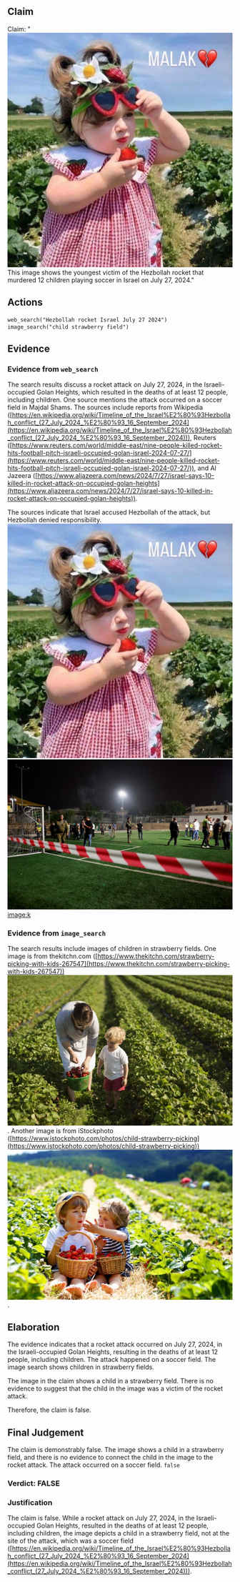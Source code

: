 ## Claim
Claim: "![image 25](media/37.jpg) This image shows the youngest victim of the Hezbollah rocket that murdered 12 children playing soccer in Israel on July 27, 2024."

## Actions
```
web_search("Hezbollah rocket Israel July 27 2024")
image_search("child strawberry field")
```

## Evidence
### Evidence from `web_search`
The search results discuss a rocket attack on July 27, 2024, in the Israeli-occupied Golan Heights, which resulted in the deaths of at least 12 people, including children. One source mentions the attack occurred on a soccer field in Majdal Shams. The sources include reports from Wikipedia ([https://en.wikipedia.org/wiki/Timeline_of_the_Israel%E2%80%93Hezbollah_conflict_(27_July_2024_%E2%80%93_16_September_2024](https://en.wikipedia.org/wiki/Timeline_of_the_Israel%E2%80%93Hezbollah_conflict_(27_July_2024_%E2%80%93_16_September_2024))), Reuters ([https://www.reuters.com/world/middle-east/nine-people-killed-rocket-hits-football-pitch-israeli-occupied-golan-israel-2024-07-27/](https://www.reuters.com/world/middle-east/nine-people-killed-rocket-hits-football-pitch-israeli-occupied-golan-israel-2024-07-27/)), and Al Jazeera ([https://www.aljazeera.com/news/2024/7/27/israel-says-10-killed-in-rocket-attack-on-occupied-golan-heights](https://www.aljazeera.com/news/2024/7/27/israel-says-10-killed-in-rocket-attack-on-occupied-golan-heights)).

The sources indicate that Israel accused Hezbollah of the attack, but Hezbollah denied responsibility. ![image 25](media/37.jpg) ![image 5126](media/2025-08-23_01-31-1755912715-728512.jpg) <image:k>


### Evidence from `image_search`
The search results include images of children in strawberry fields. One image is from thekitchn.com ([https://www.thekitchn.com/strawberry-picking-with-kids-267547](https://www.thekitchn.com/strawberry-picking-with-kids-267547)) ![image 8521](media/2025-08-29_23-56-1756511793-876717.jpg). Another image is from iStockphoto ([https://www.istockphoto.com/photos/child-strawberry-picking](https://www.istockphoto.com/photos/child-strawberry-picking)) ![image 8522](media/2025-08-29_23-56-1756511794-757291.jpg).


## Elaboration
The evidence indicates that a rocket attack occurred on July 27, 2024, in the Israeli-occupied Golan Heights, resulting in the deaths of at least 12 people, including children. The attack happened on a soccer field. The image search shows children in strawberry fields.

The image in the claim shows a child in a strawberry field. There is no evidence to suggest that the child in the image was a victim of the rocket attack.

Therefore, the claim is false.


## Final Judgement
The claim is demonstrably false. The image shows a child in a strawberry field, and there is no evidence to connect the child in the image to the rocket attack. The attack occurred on a soccer field. `false`

### Verdict: FALSE

### Justification
The claim is false. While a rocket attack on July 27, 2024, in the Israeli-occupied Golan Heights, resulted in the deaths of at least 12 people, including children, the image depicts a child in a strawberry field, not at the site of the attack, which was a soccer field ([https://en.wikipedia.org/wiki/Timeline_of_the_Israel%E2%80%93Hezbollah_conflict_(27_July_2024_%E2%80%93_16_September_2024](https://en.wikipedia.org/wiki/Timeline_of_the_Israel%E2%80%93Hezbollah_conflict_(27_July_2024_%E2%80%93_16_September_2024))).
